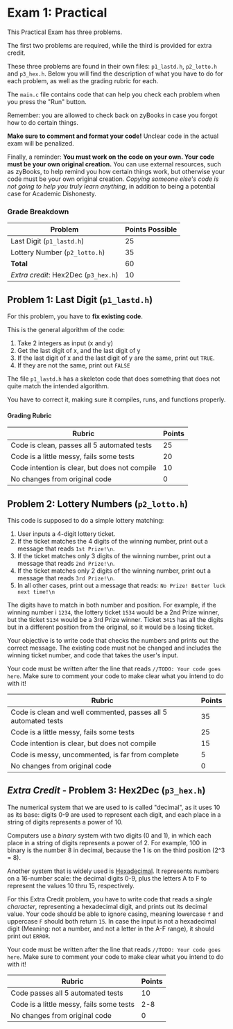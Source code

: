 # Exam 1: Practical

This Practical Exam has three problems.

The first two problems are required, while the third is provided for extra credit.

These three problems are found in their own files: `p1_lastd.h`, `p2_lotto.h` and `p3_hex.h`. Below you will find the description of what you have to do for each problem, as well as the grading rubric for each.

The `main.c` file contains code that can help you check each problem when you press the "Run" button.

Remember: you are allowed to check back on zyBooks in case you forgot how to do certain things.

**Make sure to comment and format your code!** Unclear code in the actual exam will be penalized.

Finally, a reminder: **You must work on the code on your own. Your code must be your own original creation.** You can use external resources, such as zyBooks, to help remind you how certain things work, but otherwise your code must be your own original creation. *Copying someone else's code is not going to help you truly learn anything*, in addition to being a potential case for Academic Dishonesty.

### Grade Breakdown

Problem | Points Possible
--------|----------------
Last Digit (`p1_lastd.h`) | 25
Lottery Number (`p2_lotto.h`) | 35
**Total** | 60
*Extra credit*: Hex2Dec (`p3_hex.h`) | 10

## Problem 1: Last Digit (`p1_lastd.h`)

For this problem, you have to **fix existing code**.

This is the general algorithm of the code:

1. Take 2 integers as input (x and y)
2. Get the last digit of x, and the last digit of y
3. If the last digit of x and the last digit of y are the same, print out `TRUE`.
4. If they are not the same, print out `FALSE`

The file `p1_lastd.h` has a skeleton code that does something that does not quite match the intended algorithm.

You have to correct it, making sure it compiles, runs, and functions properly.

#### Grading Rubric

Rubric | Points
-------|--------
Code is clean, passes all 5 automated tests | 25
Code is a little messy, fails some tests | 20
Code intention is clear, but does not compile | 10
No changes from original code | 0

## Problem 2: Lottery Numbers (`p2_lotto.h`)

This code is supposed to do a simple lottery matching:

1. User inputs a 4-digit lottery ticket.
2. If the ticket matches the 4 digits of the winning number, print out a message that reads `1st Prize!\n`.
2. If the ticket matches only 3 digits of the winning number, print out a message that reads `2nd Prize!\n`.
3. If the ticket matches only 2 digits of the winning number, print out a message that reads `3rd Prize!\n`.
4. In all other cases, print out a message that reads: `No Prize! Better luck next time!\n`

The digits have to match in both number and position. For example, if the winning number i `1234`, the lottery ticket `1534` would be a 2nd Prize winner, but the ticket `5134` would be a 3rd Prize winner. Ticket `3415` has all the digits but in a different position from the original, so it would be a losing ticket.

Your objective is to write code that checks the numbers and prints out the correct message. The existing code must not be changed and includes the winning ticket number, and code that takes the user's input.

Your code must be written after the line that reads `//TODO: Your code goes here`. Make sure to comment your code to make clear what you intend to do with it!

Rubric | Points
-------|--------
Code is clean and well commented, passes all 5 automated tests | 35
Code is a little messy, fails some tests | 25
Code intention is clear, but does not compile | 15
Code is messy, uncommented, is far from complete | 5
No changes from original code | 0

## *Extra Credit* - Problem 3: Hex2Dec (`p3_hex.h`)

The numerical system that we are used to is called "decimal", as it uses 10 as its base: digits 0-9 are used to represent each digit, and each place in a string of digits represents a power of 10.

Computers use a *binary* system with two digits (0 and 1), in which each place in a string of digits represents a power of 2. For example, 100 in binary is the number 8 in decimal, because the 1 is on the third position (2^3 = 8).

Another system that is widely used is [Hexadecimal](https://simple.wikipedia.org/wiki/Hexadecimal). It represents numbers on a 16-number scale: the decimal digits 0-9, plus the letters A to F to represent the values 10 thru 15, respectively.

For this Extra Credit problem, you have to write code that reads a *single character*, representing a hexadecimal digit, and prints out its decimal value. Your code should be able to ignore casing, meaning lowercase `f` and uppercase `F` should both return `15`. In case the input is not a hexadecimal digit (Meaning: not a number, and not a letter in the A-F range), it should print out `ERROR`.

Your code must be written after the line that reads `//TODO: Your code goes here`. Make sure to comment your code to make clear what you intend to do with it!

Rubric | Points
-------|--------
Code passes all 5 automated tests | 10
Code is a little messy, fails some tests | 2-8
No changes from original code | 0
